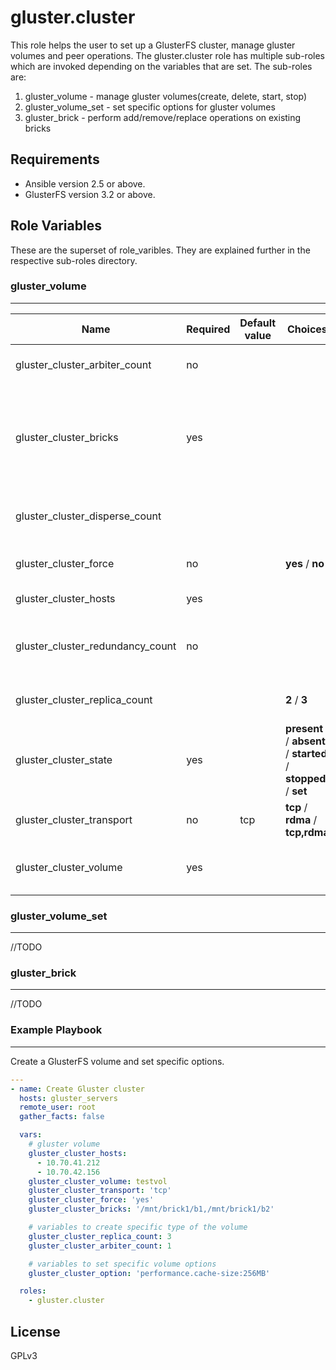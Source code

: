 gluster.cluster
===============

This role helps the user to set up a GlusterFS cluster, manage gluster volumes and peer operations.
The gluster.cluster role has multiple sub-roles which are invoked depending on the variables that are set.
The sub-roles are:

  1. gluster_volume - manage gluster volumes(create, delete, start, stop)
  2. gluster_volume_set - set specific options for gluster volumes
  3. gluster_brick - perform add/remove/replace operations on existing bricks

Requirements
------------
- Ansible version 2.5 or above.
- GlusterFS version 3.2 or above.


Role Variables
--------------

These are the superset of role_varibles. They are explained further in the respective sub-roles directory.

### gluster_volume
------------------

| Name | Required | Default value | Choices | Comments |
| --- | --- | --- | --- | --- |
| gluster_cluster_arbiter_count | no | |  | Number of arbiter bricks to use (Only for arbiter volume types). |
| gluster_cluster_bricks | yes | |   | Bricks that form the GlusterFS volume. The format of the bricks would be hostname:mountpoint/brick_dir alternatively user can provide just mountpoint/birck_dir, in such a case gluster_hosts variable has to be set |
| gluster_cluster_disperse_count | | |  | Disperse count for the volume. If this value is specified, a dispersed volume will be  created |
| gluster_cluster_force | no | | **yes** / **no** | Force option will be used while creating a volume, any warnings will be suppressed. |
| gluster_cluster_hosts | yes | |  | Contains the list of hosts that have to be peer probed. |
| gluster_cluster_redundancy_count | no | |  | Specifies the number of redundant bricks while creating a disperse volume. If redundancy count is missing an optimal value is computed. |
| gluster_cluster_replica_count |  | | **2** / **3** | Replica count while creating a volume. Currently replica 2 and replica 3 are supported. |
| gluster_cluster_state | yes | | **present** / **absent** / **started** / **stopped** / **set** | If value is present volume will be created. If value is absent, volume will be deleted. If value is started, volume will be started. If value is stopped, volume will be stopped. |
| gluster_cluster_transport | no | tcp | **tcp** / **rdma** / **tcp,rdma** | The transport type for the volume. |
| gluster_cluster_volume | yes | |  | Name of the volume. Refer GlusterFS documentation for valid characters in a volume name. |

### gluster_volume_set
----------------------
//TODO

### gluster_brick
-----------------
//TODO

### Example Playbook
--------------------

Create a GlusterFS volume and set specific options.


```yaml
---
- name: Create Gluster cluster
  hosts: gluster_servers
  remote_user: root
  gather_facts: false

  vars:
    # gluster volume
    gluster_cluster_hosts:
      - 10.70.41.212
      - 10.70.42.156
    gluster_cluster_volume: testvol
    gluster_cluster_transport: 'tcp'
    gluster_cluster_force: 'yes'
    gluster_cluster_bricks: '/mnt/brick1/b1,/mnt/brick1/b2'

    # variables to create specific type of the volume
    gluster_cluster_replica_count: 3
    gluster_cluster_arbiter_count: 1

    # variables to set specific volume options
    gluster_cluster_option: 'performance.cache-size:256MB'

  roles:
    - gluster.cluster

```

License
-------

GPLv3
